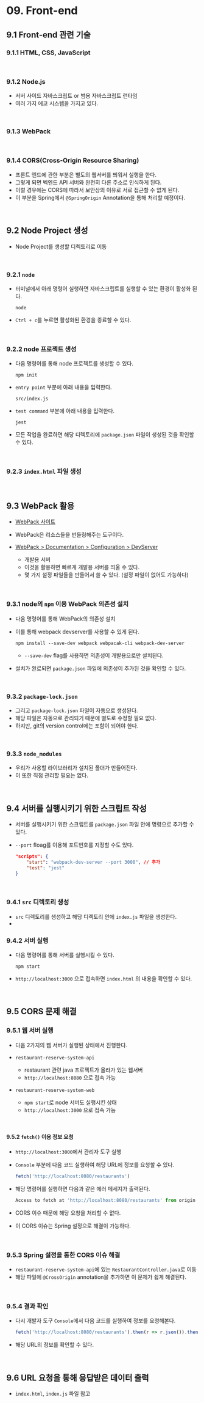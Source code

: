 # 09. Front-end

## 9.1 Front-end 관련 기술

### 9.1.1 HTML, CSS, JavaScript

<br>

### 9.1.2 Node.js

- 서버 사이드 자바스크립트 or 범용 자바스크립트 런타임
- 여러 가지 에코 시스템을 가지고 있다.

<br>

### 9.1.3 WebPack

<br>

### 9.1.4 CORS(Cross-Origin Resource Sharing)

- 프론트 엔드에 관한 부분은 별도의 웹서버를 띄워서 실행을 한다.
- 그렇게 되면 벡엔드 API 서버와 완전히 다른 주소로 인식하게 된다.
- 이럴 경우에는 CORS에 따라서 보안상의 이유로 서로 접근할 수 없게 된다.
- 이 부분을 Spring에서 `@SpringOrigin` Annotation을 통해 처리할 예정이다.

<br>

## 9.2 Node Project 생성

- Node Project를 생성할 디렉토리로 이동

<br>

### 9.2.1 `node`

- 터미널에서 아래 명령어 실행하면 자바스크립트를 실행할 수 있는 환경이 활성화 된다.

  ```
  node
  ```

- `Ctrl + c`를 누르면 활성화된 환경을 종료할 수 있다.

<br>

### 9.2.2 node 프로젝트 생성

- 다음 명령어를 통해 node 프로젝트를 생성할 수 있다.

  ```
  npm init
  ```

- `entry point` 부분에 아래 내용을 입력한다.

  ```
  src/index.js
  ```

- `test command` 부분에 아래 내용을 입력한다.

  ```
  jest
  ```

- 모든 작업을 완료하면 해당 디렉토리에 `package.json` 파일이 생성된 것을 확인할 수 있다.

<br>

### 9.2.3 `index.html` 파일 생성

<br>

## 9.3 WebPack 활용

- [WebPack 사이트](<https://webpack.js.org/>)

- WebPack은 리소스들을 번들링해주는 도구이다.
- [WebPack > Documentation > Configuration > DevServer](<https://webpack.js.org/configuration/dev-server/>)
  - 개발용 서버
  - 이것을 활용하면 빠르게 개발용 서버를 띄울 수 있다.
  - 몇 가지 설정 파일들을 만들어서 쓸 수 있다. (설정 파일이 없어도 가능하다)

<br>

### 9.3.1 node의 `npm` 이용 WebPack 의존성 설치

- 다음 명령어를 통해 WebPack의 의존성 설치

- 이를 통해 webpack devserver를 사용할 수 있게 된다.

  ```
  npm install --save-dev webpack webpacak-cli webpack-dev-server
  ```

  - `--save-dev` flag를 사용하면 의존성이 개발용으로만 설치된다.

- 설치가 완료되면 `package.json` 파일에 의존성이 추가된 것을 확인할 수 있다.

<br>

### 9.3.2 `package-lock.json`

- 그리고 `package-lock.json` 파일이 자동으로 생성된다.
- 해당 파일은 자동으로 관리되기 때문에 별도로 수정할 필요 없다.
- 하지만, git의 version control에는 포함이 되어야 한다.

<br>

### 9.3.3 `node_modules`

- 우리가 사용할 라이브러리가 설치된 폴더가 만들어진다. 
- 이 또한 직접 관리할 필요는 없다.

<br>

## 9.4 서버를 실행시키기 위한 스크립트 작성

- 서버를 실행시키기 위한 스크립트를 `package.json` 파일 안에 명령으로 추가할 수 있다.

- `--port` floag를 이용해 포트번호를 지정할 수도 있다.

  ```json
  "scripts": {
      "start": "webpack-dev-server --port 3000", // 추가
      "test": "jest"
  }
  ```

<br>

### 9.4.1 `src` 디렉토리 생성

- `src` 디렉토리를 생성하고 해당 디렉토리 안에 `index.js` 파일을 생성한다.
- 

### 9.4.2 서버 실행

- 다음 명령어를 통해 서버를 실행시킬 수 있다.

  ```
  npm start
  ```

- `http://localhost:3000` 으로 접속하면 `index.html` 의 내용을 확인할 수 있다.

<br>

## 9.5 CORS 문제 해결

### 9.5.1 웹 서버 실행

- 다음 2가지의 웹 서버가 실행된 상태에서 진행한다.

- `restaurant-reserve-system-api`
  - restaurant 관련 java 프로젝트가 올라가 있는 웹서버
  - `http://localhost:8080` 으로 접속 가능
- `restaurant-reserve-system-web`
  - `npm start`로 node 서버도 실행시킨 상태
  - `http://localhost:3000` 으로 접속 가능

<br>

#### 9.5.2 `fetch()` 이용 정보 요청

- `http://localhost:3000`에서 관리자 도구 실행

- `Console` 부분에 다음 코드 실행하여 해당 URL에 정보를 요청할 수 있다.

  ```javascript
  fetch('http://localhost:8080/restaurants')
  ```

- 해당 명령어를 실행하면 다음과 같은 에러 메세지가 출력된다.

  ```javascript
  Access to fetch at 'http://localhost:8080/restaurants' from origin 'http://localhost:3000' has been blocked by CORS policy
  ```

- CORS 이슈 때문에 해당 요청을 처리할 수 없다.

- 이 CORS 이슈는 Spring 설정으로 해결이 가능하다.

<br>

### 9.5.3 Spring 설정을 통한 CORS 이슈 해결

- `restaurant-reserve-system-api`에 있는 `RestaurantController.java`로 이동
- 해당 파일에 `@CrossOrigin` annotation을 추가하면 이 문제가 쉽게 해결된다.

<br>

### 9.5.4 결과 확인

- 다시 개발자 도구 `Console`에서 다음 코드를 실행하여 정보를 요청해본다.

  ```javascript
  fetch('http://localhost:8080/restaurants').then(r => r.json()).then(console.log)
  ```

- 해당 URL의 정보를 확인할 수 있다.

<br>

## 9.6 URL 요청을 통해 응답받은 데이터 출력

- `index.html`, `index.js` 파일 참고

